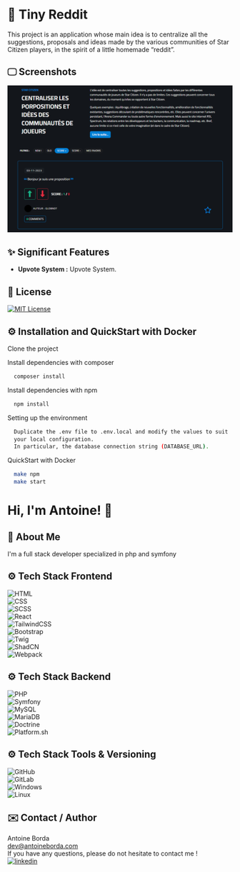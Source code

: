 
# 🎉 Tiny Reddit

This project is an application whose main idea is to centralize all the suggestions, proposals and ideas made by the various communities of Star Citizen players, in the spirit of a little homemade “reddit”.  

## 🖵 Screenshots

![App Screenshot](/readme.png)

## ✨ Significant Features

- **Upvote System :** Upvote System.

## 📌 License

[![MIT License](https://img.shields.io/badge/License-MIT-green.svg)](https://choosealicense.com/licenses/mit/)

## ⚙️ Installation and QuickStart with Docker

Clone the project

Install dependencies with composer

```bash
  composer install
```

Install dependencies with npm

```bash
  npm install
```

Setting up the environment

```bash
  Duplicate the .env file to .env.local and modify the values to suit 
  your local configuration.
  In particular, the database connection string (DATABASE_URL).
```

QuickStart with Docker

```bash
  make npm
  make start
```

# Hi, I'm Antoine! 👋  

## 🚀 About Me  

I'm a full stack developer specialized in php and symfony  

## ⚙️ Tech Stack Frontend
  
![HTML](https://img.shields.io/badge/HTML-E34F26?logo=html5&logoColor=white)  
![CSS](https://img.shields.io/badge/CSS-1572B6?logo=css3&logoColor=white)  
![SCSS](https://img.shields.io/badge/SCSS-CC6699?logo=sass&logoColor=white)  
![React](https://img.shields.io/badge/React-61DAFB?logo=react&logoColor=black)  
![TailwindCSS](https://img.shields.io/badge/TailwindCSS-06B6D4?logo=tailwindcss&logoColor=white)  
![Bootstrap](https://img.shields.io/badge/Bootstrap-7952B3?logo=bootstrap&logoColor=white)  
![Twig](https://img.shields.io/badge/Twig-339933?logo=twig&logoColor=white)  
![ShadCN](https://img.shields.io/badge/ShadCN-000000?logo=shadcn&logoColor=white)  
![Webpack](https://img.shields.io/badge/Webpack-8DD6F9?logo=webpack&logoColor=black)  

## ⚙️ Tech Stack Backend  
  
![PHP](https://img.shields.io/badge/PHP-8.0-777BB4?logo=php&logoColor=white)  
![Symfony](https://img.shields.io/badge/Symfony-7.0-000000?logo=symfony&logoColor=white)  
![MySQL](https://img.shields.io/badge/MySQL-4479A1?logo=mysql&logoColor=white)  
![MariaDB](https://img.shields.io/badge/MariaDB-003545?logo=mariadb&logoColor=white)  
![Doctrine](https://img.shields.io/badge/Doctrine-FF6347?logo=doctrine&logoColor=white)  
![Platform.sh](https://img.shields.io/badge/Platform.sh-000000?logo=platformdotsh&logoColor=white)  
  
## ⚙️ Tech Stack Tools & Versioning  
  
![GitHub](https://img.shields.io/badge/GitHub-181717?logo=github&logoColor=white)  
![GitLab](https://img.shields.io/badge/GitLab-FCA121?logo=gitlab&logoColor=white)  
![Windows](https://img.shields.io/badge/Windows-0078D6?logo=windows&logoColor=white)  
![Linux](https://img.shields.io/badge/Linux-FCC624?logo=linux&logoColor=black)  

## ✉️ Contact / Author
  
Antoine Borda  
[dev@antoineborda.com](mailto:pro@antoineborda.com)  
If you have any questions, please do not hesitate to contact me !  
[![linkedin](https://img.shields.io/badge/linkedin-0A66C2?style=for-the-badge&logo=linkedin&logoColor=white)](https://www.linkedin.com/in/antoineborda/)
